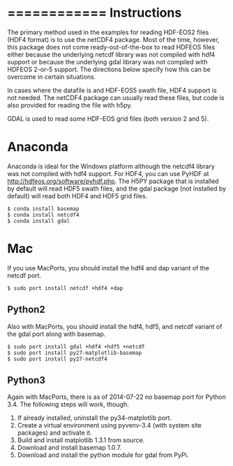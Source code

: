 ============
Instructions
============
The primary method used in the examples for reading HDF-EOS2 files (HDF4 format)
is to use the netCDF4 package.  Most of the time, however, this
package does not come ready-out-of-the-box to read HDFEOS files either because
the underlying netcdf library was not compiled with hdf4 support or because
the underlying gdal library was not compiled with HDFEOS 2-or-5 support.  The
directions below specify how this can be overcome in certain situations.

In cases where the datafile is and HDF-EOS5 swath file, HDF4 support is
not needed.  The netCDF4 package can usually read these files, but code
is also provided for reading the file with h5py.

GDAL is used to read some HDF-EOS grid files (both version 2 and 5).

Anaconda
========
Anaconda is ideal for the Windows platform although the netcdf4
library was not compiled with hdf4 support. For HDF4, you can use
PyHDF at http://hdfeos.org/software/pyhdf.php. The H5PY package
that is installed by default will read HDF5 swath files, and the
gdal package (not installed by default) will read both HDF4 and
HDF5 grid files.

    $ conda install basemap
    $ conda install netcdf4
    $ conda install gdal

Mac
===

If you use MacPorts, you should install the hdf4 and dap variant of the netcdf
port.

    $ sudo port install netcdf +hdf4 +dap

Python2
-------
Also with MacPorts, you should install the hdf4, hdf5, and netcdf
variant of the gdal port along with basemap.

    $ sudo port install gdal +hdf4 +hdf5 +netcdf
    $ sudo port install py27-matplotlib-basemap
    $ sudo port install py27-netcdf4

Python3
-------
Again with MacPorts, there is as of 2014-07-22 no basemap port for Python 3.4.
The following steps will work, though.

1.  If already installed, uninstall the py34-matplotlib port.
2.  Create a virtual environment using pyvenv-3.4 (with system site 
    packages) and activate it.
3.  Build and install matplotlib 1.3.1 from source.
4.  Download and install basemap 1.0.7.
5.  Download and install the python module for gdal from PyPi.
